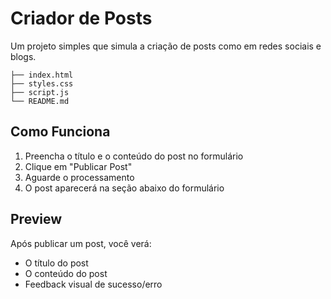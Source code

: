 # Criador de Posts

Um projeto simples que simula a criação de posts como em redes sociais e blogs.

```
├── index.html
├── styles.css
├── script.js
└── README.md
```

##  Como Funciona

1. Preencha o título e o conteúdo do post no formulário
2. Clique em "Publicar Post"
3. Aguarde o processamento
4. O post aparecerá na seção abaixo do formulário

##  Preview

Após publicar um post, você verá:
- O título do post
- O conteúdo do post
- Feedback visual de sucesso/erro
